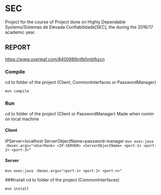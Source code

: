 # SEC
Project for the course of Project done on Highly Dependable Systems/Sistemas de Elevada Confiabilidade[SEC], the during the 2016/17 academic year.


## REPORT
https://www.overleaf.com/8400989mfbfjmbfkzcn

### Compile
cd to folder of the project (Client, CommonInterfaces or PasswordManager)

`mvn compile`

### Run
cd to folder of the project (Client or PasswordManager)
Made when runnin on local machine
#### Client
IPServer=localhost
ServerObjectName=password-manager
`mvn exec:java -Dexec.args="<UserRank> <IP-SERVER> <ServerObjectName> <port-1> <port-2> <port-3>"`

#### Server

`mvn exec:java -Dexec.args="<port-1> <port-2> <port-n>"`

###Install
cd to folder of the project (CommonInterfaces)

`mvn install`

